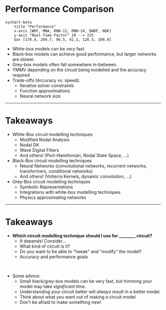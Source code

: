 # Performance Comparison

<div grid="~ cols-2 gap-4">
<div>

```mermaid {scale: 0.6}
xychart-beta
    title "Performance"
    x-axis [WDF, MNA, RNN-12, RNN-24, DWDF, NDK]
    y-axis "Real-Time Factor" 10 --> 225
    bar [178.4, 204.7, 96.5, 41.1, 126.5, 109.9]
```

</div>
<div>
<v-clicks depth="2">

- White-box models can be _very_ fast.
- Black-box models can achieve good performance, but larger networks are slower.
- Grey-box models often fall somewhere in-between.
- YMMV depending on the circuit being modelled and the accuracy required.
- Trade-offs (Accuracy vs. speed):
  - Iterative solver constraints
  - Function approximations
  - Neural network size

</v-clicks>
</div>
</div>

---

# Takeaways

<v-clicks depth="2">

- White-Box circuit modelling techniques
  - Modified Nodal Analysis
  - Nodal DK
  - Wave Digital Filters
  - And others! (Port-Hamiltonian, Nodal State Space, ...)
- Black-Box circuit modelling techniques
  - Neural Networks (convolutional networks, recurrent networks, transformers, conditional networks)
  - And others! (Volterra Kernels, dynamic convolution, ...)
- Grey-Box circuit modelling techniques
  - Symbolic Representations
  - Integrations with white-box modelling techniques
  - Physics approximating networks

</v-clicks>

---

# Takeaways

<v-clicks depth="3">

- **Which circuit modelling technique should I use for ________ circuit?**
  - It depends! Consider...
  - What kind of circuit is it?
  - Do you want to be able to "tweak" and "modify" the model?
  - Accuracy and performance goals

</v-clicks>
<br/>
<v-clicks depth="3">


- Some advice:
  - Small black/grey-box models can be very fast, but trimming your model may take _significant_ time.
  - Understanding your circuit better will _always_ result in a better model.
  - Think about what _you_ want out of making a circuit model.
  - Don't be afraid to make something new!

</v-clicks>
